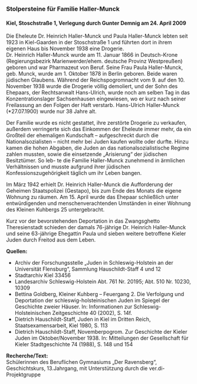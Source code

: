 ### Stolpersteine für Familie Haller-Munck
#### Kiel, Stoschstraße 1, Verlegung durch Gunter Demnig am 24. April 2009

Die Eheleute Dr. Heinrich Haller-Munck und Paula Haller-Munck lebten seit 1923 in Kiel-Gaarden in der Stoschstraße 1 und führten dort in ihrem eigenen Haus bis November 1938 eine Drogerie.  
Dr. Heinrich Haller-Munck wurde am 11. Januar 1866 in Deutsch-Krone (Regierungsbezirk Marienwerder/ehem. deutsche Provinz Westpreußen) geboren und war Pharmazeut von Beruf. Seine Frau Paula Haller-Munck, geb. Munck, wurde am 1. Oktober 1878 in Berlin geboren. Beide waren jüdischen Glaubens. Während der Reichspogromnacht vom 9. auf den 10. November 1938 wurde die Drogerie völlig demoliert, und der Sohn des Ehepaars, der Rechtsanwalt Hans-Ulrich, wurde noch am selben Tag in das Konzentrationslager Sachsenhausen eingewiesen, wo er kurz nach seiner Freilassung an den Folgen der Haft verstarb. Hans-Ulrich Haller-Munck (*27.07.1900) wurde nur 38 Jahre alt.

Der Familie wurde es nicht gestattet, ihre zerstörte Drogerie zu verkaufen, außerdem verringerte sich das Einkommen der Eheleute immer mehr, da ein Großteil der ehemaligen Kundschaft – aufgeschreckt durch die Nationalsozialisten – nicht mehr bei Juden kaufen wollte oder durfte. Hinzu kamen die hohen Abgaben, die Juden an das nationalsozialistische Regime zahlen mussten, sowie die einsetzende „Arisierung“ der jüdischen Besitztümer. So leb- te die Familie Haller-Munck zunehmend in ärmlichen Verhältnissen und musste aufgrund ihrer jüdischen Konfessionszugehörigkeit täglich um ihr Leben bangen.

Im März 1942 erhielt Dr. Heinrich Haller-Munck die Aufforderung der Geheimen Staatspolizei (Gestapo), bis zum Ende des Monats die eigene Wohnung zu räumen. Am 15. April wurde das Ehepaar schließlich unter entwürdigenden und menschenverachtenden Umständen in einer Wohnung des Kleinen Kuhbergs 25 untergebracht.

Kurz vor der bevorstehenden Deportation in das Zwangsghetto Theresienstadt schieden der damals 76-jährige Dr. Heinrich Haller-Munck und seine 63-jährige Ehegattin Paula und sieben weitere betroffene Kieler Juden durch Freitod aus dem Leben.

**Quellen:**
- Archiv der Forschungsstelle „Juden in Schleswig-Holstein an der Universität Flensburg“, Sammlung Hauschildt-Staff 4 und 12
- Stadtarchiv Kiel 33456
- Landesarchiv Schleswig-Holstein Abt. 761 Nr. 20195; Abt. 510 Nr. 10230, 10309
- Bettina Goldberg, Kleiner Kuhberg – Feuergang 2. Die Verfolgung und Deportation der schleswig-holsteinischen Juden im Spiegel der Geschichte zweier Häuser. In: Informationen zur Schleswig-Holsteinischen Zeitgeschichte 40 (2002), S. 14f.
- Dietrich Hauschildt-Staff, Juden in Kiel im Dritten Reich, Staatsexamensarbeit, Kiel 1980, S. 113
- Dietrich Hauschildt-Staff, Novemberpogrom. Zur Geschichte der Kieler Juden im Oktober/November 1938. In: Mitteilungen der Gesellschaft für Kieler Stadtgeschichte 74 (1988), S. 148 und 154

**Recherche/Text:**  
Schülerinnen des Beruflichen Gymnasiums „Der Ravensberg“, Geschichtskurs, 13.Jahrgang, mit Unterstützung durch die ver.di-Projektgruppe
